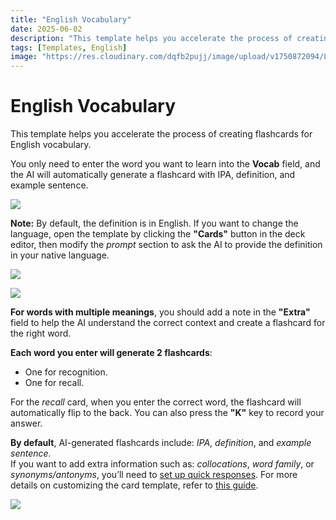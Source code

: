 ```yaml
---
title: "English Vocabulary"
date: 2025-06-02
description: "This template helps you accelerate the process of creating flashcards for English vocabulary."
tags: [Templates, English]
image: "https://res.cloudinary.com/dqfb2pujj/image/upload/v1750872094/Langki/j5nfqgtm6bpxuev93ztl.png"
---
```


# English Vocabulary

This template helps you accelerate the process of creating flashcards for English vocabulary.

<!--truncate-->

You only need to enter the word you want to learn into the **Vocab** field, and the AI will automatically generate a flashcard with IPA, definition, and example sentence.

![](https://res.cloudinary.com/dqfb2pujj/image/upload/v1750875212/Langki/wjsy7ddljsljzzsah1tx.gif)

**Note:** By default, the definition is in English. If you want to change the language, open the template by clicking the **"Cards"** button in the deck editor, then modify the _prompt_ section to ask the AI to provide the definition in your native language.

![](https://res.cloudinary.com/dqfb2pujj/image/upload/v1750492139/Langki/wpl2vsguarqindjfryqj.png)

![](https://res.cloudinary.com/dqfb2pujj/image/upload/v1750872270/Langki/ecxo8hahpnowhnaursgq.png)

**For words with multiple meanings**, you should add a note in the **"Extra"** field to help the AI understand the correct context and create a flashcard for the right word.

**Each word you enter will generate 2 flashcards**:

- One for recognition.
- One for recall.

For the _recall_ card, when you enter the correct word, the flashcard will automatically flip to the back. You can also press the **"K"** key to record your answer.

**By default**, AI-generated flashcards include: _IPA_, _definition_, and _example sentence_.  
If you want to add extra information such as: _collocations_, _word family_, or _synonyms/antonyms_, you’ll need to [set up quick responses](https://langki.net/docs/langki_configuration#suggested-responses). For more details on customizing the card template, refer to [this guide](https://langki.net/docs/langki_configuration).

![](https://res.cloudinary.com/dqfb2pujj/image/upload/v1750872639/Langki/hulrrhol6ol6nyoii1ia.png)
